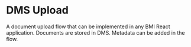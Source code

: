 # DMS Upload

A document upload flow that can be implemented in any BMI React application. Documents are stored in DMS. Metadata can be added in the flow.